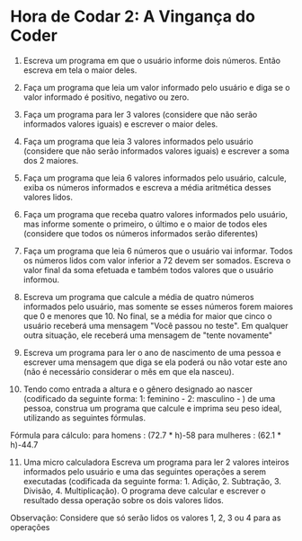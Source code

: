 # Hora de Codar 2: A Vingança do Coder

1. Escreva um programa em que o usuário informe dois números. Então escreva em tela o maior deles.
 
2. Faça um programa que leia um valor informado pelo usuário e diga se o valor informado é positivo, negativo ou zero.
 
3. Faça um programa para ler 3 valores (considere que não serão informados valores iguais) e escrever o maior deles.
 
4. Faça um programa que leia 3 valores informados pelo usuário (considere que não serão informados valores iguais) e escrever a soma dos 2 maiores.
 
5.  Faça um programa que leia 6 valores informados pelo usuário, calcule, exiba os números informados e escreva a média aritmética desses valores lidos.
  
6. Faça um programa que receba quatro valores informados pelo usuário, mas informe somente o primeiro, o último e o maior de todos eles (considere que todos os números informados serão diferentes)
 
7. Faça um programa que leia 6 números que o usuário vai informar. Todos os números lidos com valor inferior a 72 devem ser somados. Escreva o valor final da soma efetuada e também todos valores que o usuário informou.
 
8. Escreva um programa que calcule a média de quatro números informados pelo usuário, mas somente se esses números forem maiores que 0 e menores que 10. No final, se a média for maior que cinco o usuário receberá uma mensagem "Você passou no teste". Em qualquer outra situação, ele receberá uma mensagem de "tente novamente"
 
9. Escreva um programa para ler o ano de nascimento de uma pessoa e escrever uma mensagem que diga se ela poderá ou não votar este ano (não é necessário considerar o mês em que ela nasceu).
 
10. Tendo como entrada a altura e o gênero designado ao nascer (codificado da seguinte forma: 1: feminino - 2: masculino - ) de uma pessoa, construa um programa que calcule e imprima seu peso ideal, utilizando as seguintes fórmulas.
 
Fórmula para cálculo:
para homens : (72.7 * h)-58
para mulheres : (62.1 * h)-44.7    

11. Uma micro calculadora
Escreva um programa para ler 2 valores inteiros informados pelo usuário e uma das seguintes operações a serem executadas (codificada da seguinte forma: 1. Adição, 2. Subtração, 3. Divisão, 4. Multiplicação).
O programa deve calcular e escrever o resultado dessa operação sobre os dois valores lidos. 

Observação: Considere que só serão lidos os valores 1, 2, 3 ou 4 para as operações
